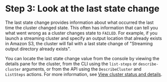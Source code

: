 # Step 3: Look at the last state change<a name="emr-troubleshoot-failed-3"></a>

 The last state change provides information about what occurred the last time the cluster changed state\. This often has information that can tell you what went wrong as a cluster changes state to `FAILED`\. For example, if you launch a streaming cluster and specify an output location that already exists in Amazon S3, the cluster will fail with a last state change of "Streaming output directory already exists"\. 

 You can locate the last state change value from the console by viewing the details pane for the cluster, from the CLI using the `list-steps` or `describe-cluster` arguments, or from the API using the `DescribeCluster` and `ListSteps` actions\. For more information, see [View cluster status and details](emr-manage-view-clusters.md)\. 